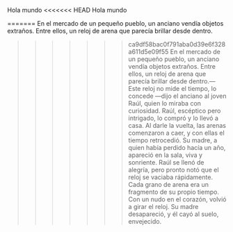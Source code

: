 Hola mundo
<<<<<<< HEAD
Hola mundo 

=======
En el mercado de un pequeño pueblo, un anciano vendía objetos extraños. Entre ellos, un reloj de arena que parecía brillar desde dentro.
>>>>>>> ca9df58bac0f791aba0d39e6f328a611d5e09f55
En el mercado de un pequeño pueblo, un anciano vendía objetos extraños. Entre ellos, un reloj de arena que parecía brillar desde dentro.—Este reloj no mide el tiempo, lo concede —dijo el anciano al joven Raúl, quien lo miraba con curiosidad.
Raúl, escéptico pero intrigado, lo compró y lo llevó a casa. Al darle la vuelta, las arenas comenzaron a caer, y con ellas el tiempo retrocedió. Su madre, a quien había perdido hacía un año, apareció en la sala, viva y sonriente.
Raúl se llenó de alegría, pero pronto notó que el reloj se vaciaba rápidamente. Cada grano de arena era un fragmento de su propio tiempo. Con un nudo en el corazón, volvió a girar el reloj. Su madre desapareció, y él cayó al suelo, envejecido.

